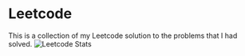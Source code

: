 # Leetcode
 This is a collection of my Leetcode solution to the problems that I had solved.
![Leetcode Stats](https://leetcode.card.workers.dev/?username=YutaoZhou)

